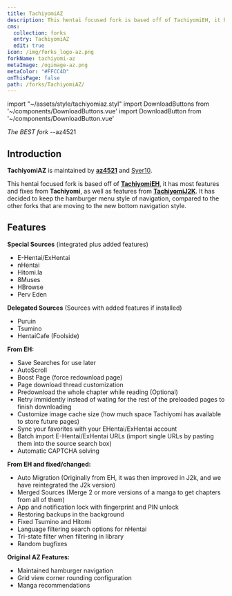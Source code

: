 ```yaml
---
title: TachiyomiAZ
description: This hentai focused fork is based off of TachiyomiEH, it has most features and fixes from Tachiyomi, as well as features from TachiyomiJ2K.
cms:
  collection: forks
  entry: TachiyomiAZ
  edit: true
icon: /img/forks_logo-az.png
forkName: tachiyomi-az
metaImage: /ogimage-az.png
metaColor: "#FFCC4D"
onThisPage: false
path: /forks/TachiyomiAZ/
---
```


import "~/assets/style/tachiyomiaz.styl"
import DownloadButtons from '~/components/DownloadButtons.vue'
import DownloadButton from '~/components/DownloadButton.vue'

<DownloadButtons>
  <DownloadButton fork="az" title="Stable" />
  <DownloadButton fork="az" title="Preview" isPreview />
  <DownloadButton fork="az" title="GitHub" isGithub />
  <template slot="footer">
		<p>
		  Requires
		  <b>Android 5.0</b>
			or higher.
		</p>
	</template>
</DownloadButtons>

<div class="azContainer">
  <div class="azMarquee">
    <div class="azWiggleText">
      <span class="azText"><i>The BEST fork</i> --az4521</span>
    </div>
  </div>
</div>


## Introduction
**TachiyomiAZ** is maintained by **[az4521](https://github.com/az4521)** and [Syer10](https://github.com/jobobby04).

This hentai focused fork is based off of **[TachiyomiEH](/forks/TachiyomiEH/)**, it has most features and fixes from **Tachiyomi**, as well as features from **[TachiyomiJ2K](/forks/TachiyomiJ2K/)**. It has decided to keep the hamburger menu style of navigation, compared to the other forks that are moving to the new bottom navigation style.

## Features
**Special Sources** (integrated plus added features)
- E-Hentai/ExHentai
- nHentai
- Hitomi.la
- 8Muses
- HBrowse
- Perv Eden

**Delegated Sources** (Sources with added features if installed)
- Puruin
- Tsumino
- HentaiCafe (Foolside)

**From EH:**
- Save Searches for use later
- AutoScroll
- Boost Page (force redownload page)
- Page download thread customization
- Predownload the whole chapter while reading (Optional)
- Retry immidently instead of wating for the rest of the preloaded pages to finish downloading
- Customize image cache size (how much space Tachiyomi has available to store future pages)
- Sync your favorites with your EHentai/ExHentai account
- Batch import E-Hentai/ExHentai URLs (import single URLs by pasting them into the source search box)
- Automatic CAPTCHA solving

**From EH and fixed/changed:**
- Auto Migration (Originally from EH, it was then improved in J2k, and we have reintegrated the J2k version)
- Merged Sources (Merge 2 or more versions of a manga to get chapters from all of them)
- App and notification lock with fingerprint and PIN unlock
- Restoring backups in the background
- Fixed Tsumino and Hitomi
- Language filtering search options for nHentai
- Tri-state filter when filtering in library
- Random bugfixes

**Original AZ Features:**
- Maintained hamburger navigation
- Grid view corner rounding configuration
- Manga recommendations

<g-image class="headerLogo" src="/img/ogimage-az.png" width="128" height="128" fit="contain"/>
